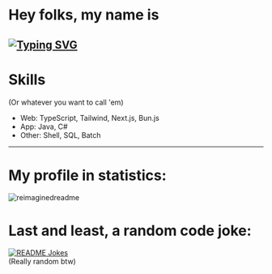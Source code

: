 # Hey folks, my name is
[![Typing SVG](https://readme-typing-svg.demolab.com?font=Fira+Code&weight=500&size=24&pause=200&color=0024F7&width=435&lines=Pytorx;Caveman;Coffee+guzzler;Mr.+Big)](https://git.io/typing-svg)
---
# Skills
(Or whatever you want to call 'em)
- Web: TypeScript, Tailwind, Next.js, Bun.js
- App: Java, C#
- Other: Shell, SQL, Batch
---
# My profile in statistics:
<img src="https://myreadme.vercel.app/api/embed/pytorx?panels=userstatistics,toprepositories,toplanguages,commitgraph" alt="reimaginedreadme" />

# Last and least, a random code joke:
<a href="https://readme-jokes.vercel.app"><img align="center" src="https://readme-jokes.vercel.app/api" alt="README Jokes"></a>
<br> (Really random btw)
